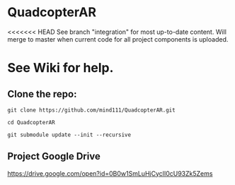 # QuadcopterAR

<<<<<<< HEAD
See branch "integration" for most up-to-date content. Will merge to master when current code for all project components is uploaded.

See Wiki for help.
=======
## Clone the repo:

`git clone https://github.com/mind111/QuadcopterAR.git`

`cd QuadcopterAR`

`git submodule update --init --recursive`





## Project Google Drive

https://drive.google.com/open?id=0B0w1SmLuHjCyclI0cU93Zk5Zems